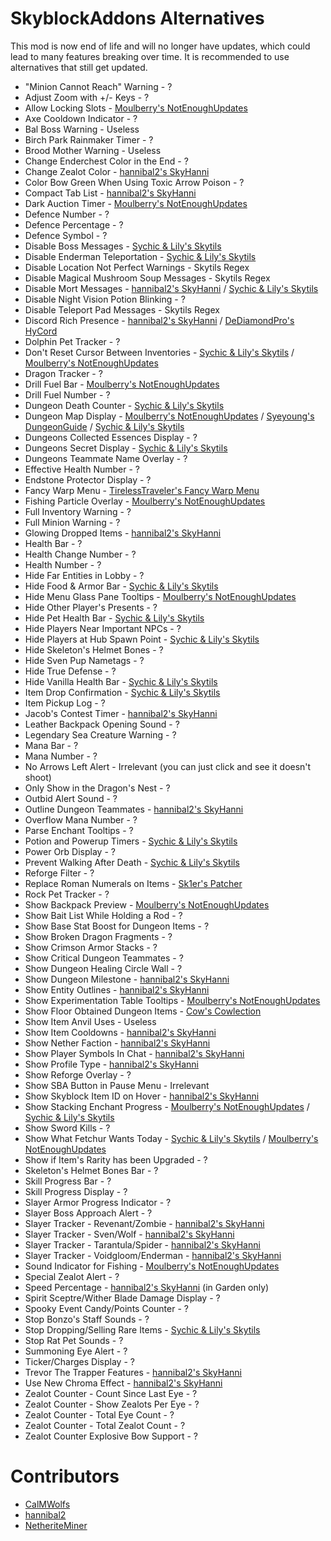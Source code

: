 # SkyblockAddons Alternatives

This mod is now end of life and 
will no longer have updates, which 
could lead to many features breaking 
over time. It is recommended to use 
alternatives that still get updated.

* "Minion Cannot Reach" Warning - ?
* Adjust Zoom with +/- Keys - ?
* Allow Locking Slots - [Moulberry's NotEnoughUpdates](https://modrinth.com/mod/notenoughupdates)
* Axe Cooldown Indicator - ?
* Bal Boss Warning - Useless
* Birch Park Rainmaker Timer - ?
* Brood Mother Warning - Useless
* Change Enderchest Color in the End - ?
* Change Zealot Color - [hannibal2's SkyHanni](https://modrinth.com/mod/skyhanni)
* Color Bow Green When Using Toxic Arrow Poison - ?
* Compact Tab List - [hannibal2's SkyHanni](https://modrinth.com/mod/skyhanni)
* Dark Auction Timer - [Moulberry's NotEnoughUpdates](https://modrinth.com/mod/notenoughupdates)
* Defence Number - ?
* Defence Percentage - ?
* Defence Symbol - ?
* Disable Boss Messages - [Sychic & Lily's Skytils](https://github.com/Skytils/SkytilsMod/releases/latest)
* Disable Enderman Teleportation - [Sychic & Lily's Skytils](https://github.com/Skytils/SkytilsMod/releases/latest)
* Disable Location Not Perfect Warnings - Skytils Regex
* Disable Magical Mushroom Soup Messages - Skytils Regex
* Disable Mort Messages - [hannibal2's SkyHanni](https://modrinth.com/mod/skyhanni) / [Sychic & Lily's Skytils](https://github.com/Skytils/SkytilsMod/releases/latest)
* Disable Night Vision Potion Blinking - ?
* Disable Teleport Pad Messages - Skytils Regex
* Discord Rich Presence - [hannibal2's SkyHanni](https://modrinth.com/mod/skyhanni) / [DeDiamondPro's HyCord](https://github.com/DeDiamondPro/HyCord/releases/latest) 
* Dolphin Pet Tracker - ?
* Don't Reset Cursor Between Inventories - [Sychic & Lily's Skytils](https://github.com/Skytils/SkytilsMod/releases/latest) / [Moulberry's NotEnoughUpdates](https://modrinth.com/mod/notenoughupdates)
* Dragon Tracker - ?
* Drill Fuel Bar - [Moulberry's NotEnoughUpdates](https://modrinth.com/mod/notenoughupdates)
* Drill Fuel Number - ?
* Dungeon Death Counter - [Sychic & Lily's Skytils](https://github.com/Skytils/SkytilsMod/releases/latest)
* Dungeon Map Display - [Moulberry's NotEnoughUpdates](https://modrinth.com/mod/notenoughupdates) / [Syeyoung's DungeonGuide](https://github.com/Dungeons-Guide/Skyblock-Dungeons-Guide/releases/latest) / [Sychic & Lily's Skytils](https://github.com/Skytils/SkytilsMod/releases/latest)
* Dungeons Collected Essences Display - ?
* Dungeons Secret Display - [Sychic & Lily's Skytils](https://github.com/Skytils/SkytilsMod/releases/latest)
* Dungeons Teammate Name Overlay - ?
* Effective Health Number - ?
* Endstone Protector Display - ?
* Fancy Warp Menu - [TirelessTraveler's Fancy Warp Menu](https://modrinth.com/mod/fancy-warp-menu)
* Fishing Particle Overlay - [Moulberry's NotEnoughUpdates](https://modrinth.com/mod/notenoughupdates)
* Full Inventory Warning - ?
* Full Minion Warning - ?
* Glowing Dropped Items  - [hannibal2's SkyHanni](https://modrinth.com/mod/skyhanni)
* Health Bar - ?
* Health Change Number - ?
* Health Number - ?
* Hide Far Entities in Lobby - ?
* Hide Food & Armor Bar - [Sychic & Lily's Skytils](https://github.com/Skytils/SkytilsMod/releases/latest)
* Hide Menu Glass Pane Tooltips - [Moulberry's NotEnoughUpdates](https://modrinth.com/mod/notenoughupdates)
* Hide Other Player's Presents - ?
* Hide Pet Health Bar - [Sychic & Lily's Skytils](https://github.com/Skytils/SkytilsMod/releases/latest)
* Hide Players Near Important NPCs - ?
* Hide Players at Hub Spawn Point - [Sychic & Lily's Skytils](https://github.com/Skytils/SkytilsMod/releases/latest)
* Hide Skeleton's Helmet Bones - ?
* Hide Sven Pup Nametags - ?
* Hide True Defense - ?
* Hide Vanilla Health Bar - [Sychic & Lily's Skytils](https://github.com/Skytils/SkytilsMod/releases/latest)
* Item Drop Confirmation - [Sychic & Lily's Skytils](https://github.com/Skytils/SkytilsMod/releases/latest)
* Item Pickup Log - ?
* Jacob's Contest Timer - [hannibal2's SkyHanni](https://modrinth.com/mod/skyhanni)
* Leather Backpack Opening Sound - ?
* Legendary Sea Creature Warning - ?
* Mana Bar - ?
* Mana Number - ?
* No Arrows Left Alert - Irrelevant (you can just click and see it doesn't shoot)
* Only Show in the Dragon's Nest - ?
* Outbid Alert Sound - ?
* Outline Dungeon Teammates - [hannibal2's SkyHanni](https://modrinth.com/mod/skyhanni)
* Overflow Mana Number - ?
* Parse Enchant Tooltips - ?
* Potion and Powerup Timers - [Sychic & Lily's Skytils](https://github.com/Skytils/SkytilsMod/releases/latest)
* Power Orb Display - ?
* Prevent Walking After Death - [Sychic & Lily's Skytils](https://github.com/Skytils/SkytilsMod/releases/latest)
* Reforge Filter - ?
* Replace Roman Numerals on Items - [Sk1er's Patcher](https://sk1er.club/mods/patcher)
* Rock Pet Tracker - ?
* Show Backpack Preview - [Moulberry's NotEnoughUpdates](https://modrinth.com/mod/notenoughupdates)
* Show Bait List While Holding a Rod - ?
* Show Base Stat Boost for Dungeon Items - ?
* Show Broken Dragon Fragments - ?
* Show Crimson Armor Stacks - ?
* Show Critical Dungeon Teammates  - ?
* Show Dungeon Healing Circle Wall - ?
* Show Dungeon Milestone - [hannibal2's SkyHanni](https://modrinth.com/mod/skyhanni)
* Show Entity Outlines - [hannibal2's SkyHanni](https://modrinth.com/mod/skyhanni)
* Show Experimentation Table Tooltips - [Moulberry's NotEnoughUpdates](https://modrinth.com/mod/notenoughupdates)
* Show Floor Obtained Dungeon Items - [Cow's Cowlection](https://github.com/cow-mc/Cowlection/releases/latest)
* Show Item Anvil Uses - Useless
* Show Item Cooldowns - [hannibal2's SkyHanni](https://modrinth.com/mod/skyhanni)
* Show Nether Faction - [hannibal2's SkyHanni](https://modrinth.com/mod/skyhanni)
* Show Player Symbols In Chat - [hannibal2's SkyHanni](https://modrinth.com/mod/skyhanni)
* Show Profile Type - [hannibal2's SkyHanni](https://modrinth.com/mod/skyhanni)
* Show Reforge Overlay - ?
* Show SBA Button in Pause Menu - Irrelevant
* Show Skyblock Item ID on Hover - [hannibal2's SkyHanni](https://modrinth.com/mod/skyhanni)
* Show Stacking Enchant Progress - [Moulberry's NotEnoughUpdates](https://github.com/NotEnoughUpdates/NotEnoughUpdates/releases/latest) / [Sychic & Lily's Skytils](https://github.com/Skytils/SkytilsMod/releases/latest)
* Show Sword Kills - ?
* Show What Fetchur Wants Today - [Sychic & Lily's Skytils](https://github.com/Skytils/SkytilsMod/releases/latest) / [Moulberry's NotEnoughUpdates](https://github.com/NotEnoughUpdates/NotEnoughUpdates/releases/latest)
* Show if Item's Rarity has been Upgraded - ?
* Skeleton's Helmet Bones Bar - ?
* Skill Progress Bar - ?
* Skill Progress Display - ?
* Slayer Armor Progress Indicator - ?
* Slayer Boss Approach Alert - ?
* Slayer Tracker - Revenant/Zombie - [hannibal2's SkyHanni](https://modrinth.com/mod/skyhanni)
* Slayer Tracker - Sven/Wolf - [hannibal2's SkyHanni](https://modrinth.com/mod/skyhanni)
* Slayer Tracker - Tarantula/Spider - [hannibal2's SkyHanni](https://modrinth.com/mod/skyhanni)
* Slayer Tracker - Voidgloom/Enderman - [hannibal2's SkyHanni](https://modrinth.com/mod/skyhanni)
* Sound Indicator for Fishing - [Moulberry's NotEnoughUpdates](https://modrinth.com/mod/notenoughupdates)
* Special Zealot Alert - ?
* Speed Percentage - [hannibal2's SkyHanni](https://modrinth.com/mod/skyhanni) (in Garden only)
* Spirit Sceptre/Wither Blade Damage Display - ?
* Spooky Event Candy/Points Counter - ?
* Stop Bonzo's Staff Sounds - ?
* Stop Dropping/Selling Rare Items - [Sychic & Lily's Skytils](https://github.com/Skytils/SkytilsMod/releases/latest)
* Stop Rat Pet Sounds - ?
* Summoning Eye Alert - ?
* Ticker/Charges Display - ?
* Trevor The Trapper Features - [hannibal2's SkyHanni](https://modrinth.com/mod/skyhanni)
* Use New Chroma Effect - [hannibal2's SkyHanni](https://modrinth.com/mod/skyhanni)
* Zealot Counter - Count Since Last Eye - ?
* Zealot Counter - Show Zealots Per Eye - ?
* Zealot Counter - Total Eye Count - ?
* Zealot Counter - Total Zealot Count - ?
* Zealot Counter Explosive Bow Support - ?

# Contributors

* [CalMWolfs](https://github.com/CalMWolfs)
* [hannibal2](https://github.com/hannibal002)
* [NetheriteMiner](https://github.com/NetheriteMiner)
